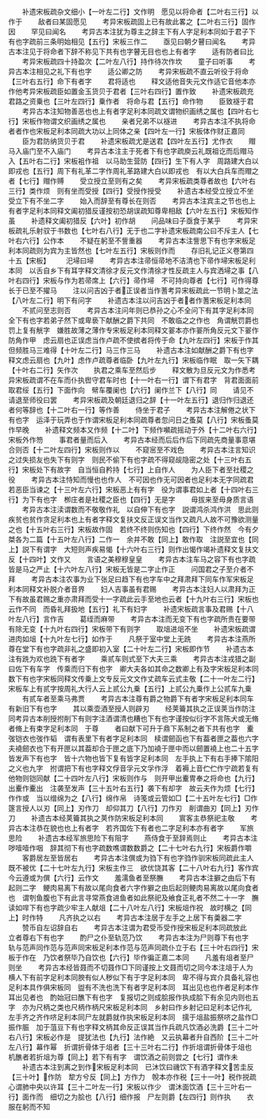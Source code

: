 <!-- { "loadSidebar": true } -->
　　补遗宋板疏杂文细小【一叶左二行】文作明　愿见以将命者【二叶右三行】以作于
　　敌者曰某固愿见
　　考异宋板疏固上已有故此畧之【二叶右三行】固作因
　　罕见曰闻名
　　考异古本注犹为尊主之辞主下有人字足利本同如于君子下有也字疏前三条明始相见【五行】宋板三作二
　　亟见曰朝夕瞽曰闻名
　　考异古本注见于将命者下辞不称见下共有也字瞽无目也也上有者字
　　适有防者曰比
　　考异宋板疏四十持盈次【二叶左八行】持作待次作坎
　　童子曰听事
　　考异古本注相见之礼下有也字
　　适公卿之防
　　考异宋板疏不直云听役于将命【三叶右五行】命下有者字
　　君将适也
　　释文适他音失元文作适它音他本亦作他考异宋板疏臣如置金玉货贝于君者【三叶右四行】置作致
　　补遗宋板疏充君路之资乗也【三叶左四行】乗作者　将命与君【五行】命作物
　　臣致襚于君
　　考异古本注知物善恶也也上有者字足利本同疏文谓物织画绣之属也【四叶右七行】宋板作物谓文织画绣之属也
　　亲者兄弟不以襚进
　　考异古本注不执将命者者作也宋板足利本同疏大功以上同体之亲【四叶左一行】宋板体作财正嘉同
　　臣为君防纳货贝于君
　　补遗宋板疏尤是送君【四叶左五行】尤作衣
　　赗马入庙门至不入庙门
　　考异古本注主于死者下有也字疏庾云礼既祖讫而后赗马入【五叶右二行】宋板袓作祖　以马助生营防【四行】生下有人字　周路建大白以即戎也【五行】周下有礼革二字作周礼革路建大白以即戎也　有以大白兵车而赗之者【七行】赗作赙
　　受立授立至则有之矣
　　考异宋板疏类尊者故也【六叶右三行】类作烦　则有坐而受授【四行】受授作授受
　　补遗古本经受立授立不坐受立下有不坐二字
　　始入而辞至有尊长在则否
　　考异古本注宾主之节也也上有者字足利本同释文阖初猎反谨按初恐胡误疏知尊卑相敌【六叶左五行】宋板知作虽
　　补遗释文阖初猎反【六叶】初作胡
　　问品味曰子亟食于某乎
　　考异宋板疏礼乐射驭于书数也【七叶右八行】无于也二字补遗宋板疏南公曰不斥主人【七叶右六行】公作本
　　不疑在躬至不訾重器
　　考异古本注訾思下有也字宋板足利本同疏则为宾为主皆然也【七叶左五行】宋板则作而
　　存旧礼记正义卷第四十五【宋板】
　　汜埽曰埽
　　考异古本注帚恒帚地不洁清也下帚作埽宋板足利本同　以舌自乡下有耳字释文清徐才反元文作清徐才性反疏主人与宾洒埽之事【八叶右四行】宋板与作为若帚席上【六行】帚作埽　不可持向尊者【七行】可作得尊长于已至不擢马
　　注以问吉凶于者正误者当作蓍考异宋板疏此一节明卜筮之法【八叶左二行】明下有问字
　　补遗古本注以问吉凶于者者作蓍宋板足利本同
　　不贰问至志则否
　　考异古本注问年则已恭孙之心不全问下有其字足利本同全下有也字若弟子然下或卑亵下献酬之爵下共同　不敢临之之作也　角谓觥罚爵也罚上复有觥字　嫌胜故薄之薄作专宋板足利本同释文翣本亦作翣所角反元文下翣作防角作甲　虑云扇也正误虑当作卢疏不使摈者将传于命【九叶左四行】宋板于作其　但频胜马三难得【十叶左二行】马三作三马
　　补遗古本注如献酬之爵下有也字释文虑云扇也【九叶】虑作卢疏尊者临卧【九叶左九行】宋板临作眠　取一矢下耦【十叶右二行】矢作次
　　执君之乘车至然后步
　　释文散为旦反元文为作悉考异宋板疏谓不在车而仆执辔守君车时也【十一叶右一行】谓下有君字　背君面面前取君绥【五行】下面作向　幦车覆阑也【六行】阑作兰下【八行】同
　　请见不请退至师役曰罢
　　考异宋板疏及朝廷退归之辞【十一叶左五行】退归作归退还者何等辞也【十二叶右一行】等作善
　　侍坐于君子
　　考异古本注解倦之状下有也字　运泽于玩弄也于作谓宋板足利本同疏尊者忽问日之蚤莫【八行】宋板蚤莫作早晚
　　补遗释文频本又作频【十二叶】下频作嚬疏摇动于外【十二叶右六行】宋板外作笏
　　事君者量而后入
　　考异古本经而后后作后下同疏先商量事意堪合则否【十二叶左四行】宋板则作以
　　不窥宻至不戏色
　　考异古本注言知识之过失损友也失下有则字　则民不偷下有也字疏不得窥觇隐密之处【十三叶右五行】宋板处下有故字　自当恒自矜持【七行】上自作人
　　为人臣下者至社稷之役
　　考异古本注恃知而慢也也作人　不可因也作无可因者也足利本无字同疏君若恶臣当谏之【十三叶左六行】宋板恶上有有字　役为谓事君如上者【十四叶右三行】为下有也字　栁庄者是社稷之臣也【四行】无是字
　　毋拔来至毋身质言语
　　考异古本注渎谓数而不敬敬作礼　以自伸下有也字　説谓鸿杀鸿作洪　思此则疾贫也贫作贪足利本也上有者字释文复扶文反正误文当作又疏凡人故不可豫欲测量之也【十五叶右三行】宋板故作固　若终不终则伤知也【四行】下终作然　今有夕桀各为二篇【十五叶左八行】二作一　余并不敢【同上】敢作取　注説至宜也【同上】説下有谓字　大短则声疾易愒【十六叶右三行】则作出愒作竭补遗释文复扶文反【十四叶】文作又
　　言语之美穆穆皇皇
　　考异古本注车马之容下有也字疏皆是马之严止【十六叶左八行】宋板无皆是二字止作正
　　问国君之子至介者不拜
　　考异古本注农事为业下张足曰趋下有也字车中之拜肃拜下同车作军宋板足利本同释文补脱介者音界
　　妇人吉事虽有君赐
　　考异古本注妇人以肃拜为正下有故虽君赐之重亦肃拜而受十一字疏此云手至地也云者【十九叶右三行】宋板也云作不同　而昏礼拜扱地【五行】礼下有妇字
　　补遗宋板疏言事及君赐【十八叶左八行】言作吉
　　葛绖而麻带
　　考异古本注而无变下有也字疏所贵在要带有除无变【十九叶右四行】宋板带下有则字
　　取俎进俎不坐
　　补遗宋板疏谓进肉如俎【十九叶左七行】如作于
　　凡祭于室中堂上无跣
　　考异古本注燕所尊在堂下有也字疏非礼之盛即初入室【二十叶左二行】宋板即作节
　　补遗古本注有跣为欢也跣下有者字
　　乘贰车则式至下大夫三乘
　　考异古本注戎猎之副曰佐下有车字　传乘而归下有也字　卿大夫各如其命之数卿上有及字宋板足利本同数下有也字宋板同释文传乗上文专反元文文作丈疏车云式主敬【二十一叶左二行】宋板车上有贰字按周礼大行人云上贰公九乗【五行】上贰公九乗作上公贰车九乗
　　有贰车者至乘马弗贾
　　考异古本注尊有爵之物爵下有者字宋板足利本同车有新旧下有也字
　　其以乘壶酒至授人则辟刃
　　经荚籥其执之正误荚当作防注同考异古本削授拊削下有则字注酒谓清也糟也下有也字谨按似衍字不言陈犬或无脩者脩上有束字足利本同　于尊
　　者曰献下可升于鼎下系制之者下共有也字　櫜弢铠衣也弢作韬　谓有表里下有者字足利本同　椟谓劒函也下有葢者匣之葢也六字　夫襓劒衣也下有开匣以其葢却合于匣之底下乃加襓于匣中而以劒置襓上也二十五字　皆发声下有也字　皆十六物也皆下复有皆字足利本同　左手执上下有右手捧下隂阳之义也九字　拊谓把下有也字释文俘音孚元文孚作浮　着褥上音伫伫作宁疏若复有他物则铠同献【二十四叶左八行】宋板则作与　则开甲出櫜冑奉之将命也【九行】出櫜作櫜出　注袭至发声【三十五叶右五行】袭下有却字　故云夫作为烦【七行】作作或　当以缯绵为之【八行】绵作帛　诗笺或云管如□【二十五叶左七行】□作篴言授人以刃【同上】刃作刀　却仰其刀【八行】刀作刃　削谓曲刃【同上】刃作刀
　　补遗古本经荚籥其执之荚作防宋板足利本同
　　賔客主恭祭祀主敬
　　考异古本注恭在貌也也上有者字　若齐国佐下有者也二字足利本亦有者字
　　军旅思险
　　补遗古本经军旅思险下有阻字
　　燕侍食于至辞焉则止
　　考异古本注哕噎噎作咽　辞其彻下有也字疏数噍谓数数爵之【二十七叶右九行】宋板爵作嚼
　　客爵居左至皆居右
　　考异古本注僎或为驺下有也字驺作驯宋板同疏此主人既不被优【二十七叶左九行】宋板主作三　欲优饶其客【二十八叶右九行】客作宾　今云遵或为僎【六行】云作文
　　羞濡鱼者至祭膴
　　考异古本注擗之由后下有起则二字　鲠肉易离下有故以尾向食者六字作擗之由后起则鲠肉易离故以尾向食者也　谓刳鱼腹也下有此言寻常燕食进鱼者如此祭祀及飨食正礼者不然二十一字　膴读如哻下有也字疏少牢主人献俎【二十八叶左八行】宋板俎作祝　故时横之【同上】时作特
　　凡齐执之以右
　　考异古本注居于左手之上居下有羮器二字
　　赞币自左诏辞自右
　　考异古本注谓为君受币受作授宋板足利本同疏放此　立者尊右下有也字
　　酌尸之仆至轨范乃饮
　　考异古本注为尸则尊下有也字　轨与范声同作范与范声同宋板足利本作范与范声同疏仆立于右【三十叶右四行】宋板于作在　乃饮者祭毕乃自饮也【六行】毕作徧正嘉二本同
　　凡羞有俎者至尸则坐
　　考异古本经皆聂而不切聂作□下同谨按上文聂而切之同今本注俎于人为横人下有前字足利本同腴有似人秽似下有于字足利本同　卑不得与宾介具备礼容也足利本具作俱宋板同　盥有不洗也洗下有者字足利本同　耳出见也也作者足利本作耳出见者也　酌始冠曰醮下有也字　复报切之则成脍报作执成脍下有余见内则也五字　亦为尺柄之类也尺柄作柄尺宋板足利本同　乡射曰作乡射记曰足利本记作礼　左手齐之齐作哜足利本同尸左就爵就作执宋板足利本同　擩于俎盐振祭哜之盐作□振作脤　加于菹豆下有也字释文柄其命反正误其当作兵疏凡饮酒必洗爵【三十二叶右八行】宋板必作是　提犹法也【九行】法作絶　又云执幕者升自西阶【三十二叶左八行】幕作幂　折谓折骨体于俎者【三十三叶右二行】作折俎谓折骨体于俎也　机醮者若折俎为尊【同上】若下有有字　谓饮酒之前则尝之【七行】谓作未
　　补遗古本注到离之到作宋板足利本同　已沐饮曰禨饮下有酒字释文苦圭反【三十叶】作防　犂方兮反【同上】方作力　帨本亦作税【三十一叶】税作捝疏心谓肺中央以许耳【三十二叶左一行】宋板以作少　谓沐面饮酒【三十三叶右一行】面作而　细切之为脍也【八行】细作报　尸左则爵【左四行】则作执
　　衣服在躬而不知
